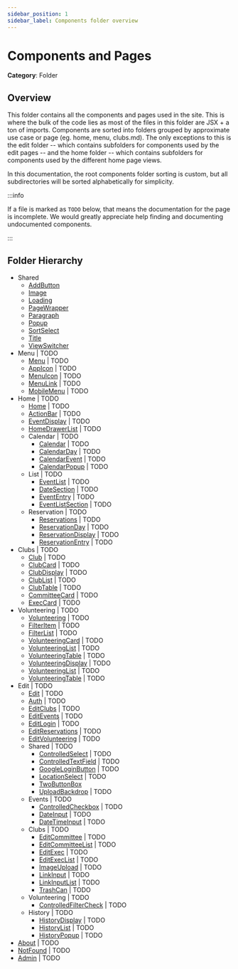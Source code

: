 ```yaml
---
sidebar_position: 1
sidebar_label: Components folder overview
---
```


# Components and Pages

**Category**: Folder

## Overview

This folder contains all the components and pages used in the site. This is where the bulk of the code lies as most of the files in this folder are JSX + a ton of imports. Components are sorted into folders grouped by approximate use case or page (eg. home, menu, clubs.md). The only exceptions to this is the edit folder -- which contains subfolders for components used by the edit pages -- and the home folder -- which contains subfolders for components used by the different home page views.

In this documentation, the root components folder sorting is custom, but all subdirectories will be sorted alphabetically for simplicity.

:::info

If a file is marked as `TODO` below, that means the documentation for the page is incomplete. We would greatly appreciate help finding and documenting undocumented components.

:::

## Folder Hierarchy

- Shared
  - [AddButton](shared/add-button.md)
  - [Image](shared/image.md)
  - [Loading](shared/loading.md)
  - [PageWrapper](shared/page-wrapper.md)
  - [Paragraph](shared/paragraph.md)
  - [Popup](shared/popup.md)
  - [SortSelect](shared/sort-select.md)
  - [Title](shared/title.md)
  - [ViewSwitcher](shared/view-switcher.md)
- Menu | TODO
  - [Menu](menu/index.md) | TODO
  - [AppIcon](menu/app-icon.md) | TODO
  - [MenuIcon](menu/menu-icon.md) | TODO
  - [MenuLink](menu/menu-link.md) | TODO
  - [MobileMenu](menu/mobile-menu.md) | TODO
- Home | TODO
  - [Home](home/index.md) | TODO
  - [ActionBar](home/action-bar.md) | TODO
  - [EventDisplay](home/event-display.md) | TODO
  - [HomeDrawerList](home/home-drawer-list.md) | TODO
  - Calendar | TODO
    - [Calendar](home/calendar/index.md) | TODO
    - [CalendarDay](home/calendar/calendar-day.md) | TODO
    - [CalendarEvent](home/calendar/calendar-event.md) | TODO
    - [CalendarPopup](home/calendar/calendar-popup.md) | TODO
  - List | TODO
    - [EventList](home/list/index.md) | TODO
    - [DateSection](home/list/date-section.md) | TODO
    - [EventEntry](home/list/event-entry.md) | TODO
    - [EventListSection](home/list/event-list-section.md) | TODO
  - Reservation | TODO
    - [Reservations](home/reservation/index.md) | TODO
    - [ReservationDay](home/reservation/reservation-day.md) | TODO
    - [ReservationDisplay](home/reservation/reservation-display.md) | TODO
    - [ReservationEntry](home/reservation/reservation-entry.md) | TODO
- Clubs | TODO
  - [Club](clubs/index.md) | TODO
  - [ClubCard](clubs/club-card.md) | TODO
  - [ClubDisplay](clubs/club-display.md) | TODO
  - [ClubList](clubs/club-list.md) | TODO
  - [ClubTable](clubs/club-table.md) | TODO
  - [CommitteeCard](clubs/committee-card.md) | TODO
  - [ExecCard](clubs/exec-card.md) | TODO
- Volunteering | TODO
  - [Volunteering](volunteering/index.md) | TODO
  - [FilterItem](volunteering/filter-item.md) | TODO
  - [FilterList](volunteering/filter-list.md) | TODO
  - [VolunteeringCard](volunteering/volunteering-card.md) | TODO
  - [VolunteeringList](volunteering/volunteering-list.md) | TODO
  - [VolunteeringTable](volunteering/volunteering-table.md) | TODO
  - [VolunteeringDisplay](volunteering/volunteering-display.md) | TODO
  - [VolunteeringList](volunteering/volunteering-list.md) | TODO
  - [VolunteeringTable](volunteering/volunteering-table.md) | TODO
- Edit | TODO
  - [Edit](edit/index.md) | TODO
  - [Auth](edit/auth.md) | TODO
  - [EditClubs](edit/edit-clubs.md) | TODO
  - [EditEvents](edit/edit-events.md) | TODO
  - [EditLogin](edit/edit-login.md) | TODO
  - [EditReservations](edit/edit-reservations.md) | TODO
  - [EditVolunteering](edit/edit-volunteering.md) | TODO
  - Shared | TODO
    - [ControlledSelect](edit/shared/controlled-select.md) | TODO
    - [ControlledTextField](edit/shared/controlled-text-field.md) | TODO
    - [GoogleLoginButton](edit/shared/google-login-button.md) | TODO
    - [LocationSelect](edit/shared/location-select.md) | TODO
    - [TwoButtonBox](edit/shared/two-button-box.md)
    - [UploadBackdrop](edit/shared/upload-backdrop.md) | TODO
  - Events | TODO
    - [ControlledCheckbox](edit/events/controlled-checkbox.md) | TODO
    - [DateInput](edit/events/date-input.md) | TODO
    - [DateTimeInput](edit/events/date-time-input.md) | TODO
  - Clubs | TODO
    - [EditCommittee](edit/clubs/edit-committee.md) | TODO
    - [EditCommitteeList](edit/clubs/edit-committee-list.md) | TODO
    - [EditExec](edit/clubs/edit-exec.md) | TODO
    - [EditExecList](edit/clubs/edit-exec-list.md) | TODO
    - [ImageUpload](edit/clubs/image-upload.md) | TODO
    - [LinkInput](edit/clubs/link-input.md) | TODO
    - [LinkInputList](edit/clubs/link-input-list.md) | TODO
    - [TrashCan](edit/clubs/trash-can.md) | TODO
  - Volunteering | TODO
    - [ControlledFilterCheck](edit/volunteering/controlled-filter-check.md) | TODO
  - History | TODO
    - [HistoryDisplay](edit/history/history-display.md) | TODO
    - [HistoryList](edit/history/history-list.md) | TODO
    - [HistoryPopup](edit/history/history-popup.md) | TODO
- [About](about.md) | TODO
- [NotFound](notfound.md) | TODO
- [Admin](admin.md) | TODO
